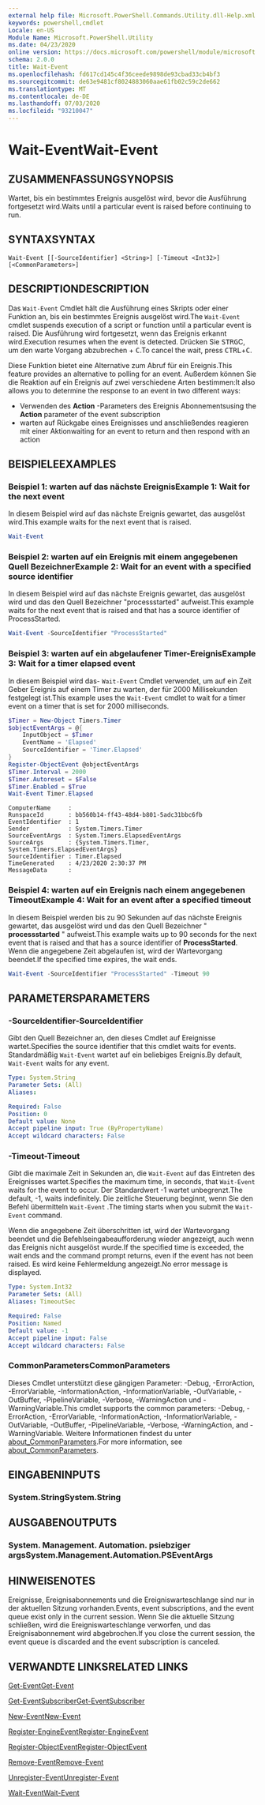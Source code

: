 ```yaml
---
external help file: Microsoft.PowerShell.Commands.Utility.dll-Help.xml
keywords: powershell,cmdlet
Locale: en-US
Module Name: Microsoft.PowerShell.Utility
ms.date: 04/23/2020
online version: https://docs.microsoft.com/powershell/module/microsoft.powershell.utility/wait-event?view=powershell-7&WT.mc_id=ps-gethelp
schema: 2.0.0
title: Wait-Event
ms.openlocfilehash: fd617cd145c4f36ceede9898de93cbad33cb4bf3
ms.sourcegitcommit: de63e9481cf8024883060aae61fb02c59c2de662
ms.translationtype: MT
ms.contentlocale: de-DE
ms.lasthandoff: 07/03/2020
ms.locfileid: "93210047"
---
```

# <span data-ttu-id="aa264-103">Wait-Event</span><span class="sxs-lookup"><span data-stu-id="aa264-103">Wait-Event</span></span>

## <span data-ttu-id="aa264-104">ZUSAMMENFASSUNG</span><span class="sxs-lookup"><span data-stu-id="aa264-104">SYNOPSIS</span></span>
<span data-ttu-id="aa264-105">Wartet, bis ein bestimmtes Ereignis ausgelöst wird, bevor die Ausführung fortgesetzt wird.</span><span class="sxs-lookup"><span data-stu-id="aa264-105">Waits until a particular event is raised before continuing to run.</span></span>

## <span data-ttu-id="aa264-106">SYNTAX</span><span class="sxs-lookup"><span data-stu-id="aa264-106">SYNTAX</span></span>

```
Wait-Event [[-SourceIdentifier] <String>] [-Timeout <Int32>] [<CommonParameters>]
```

## <span data-ttu-id="aa264-107">DESCRIPTION</span><span class="sxs-lookup"><span data-stu-id="aa264-107">DESCRIPTION</span></span>

<span data-ttu-id="aa264-108">Das `Wait-Event` Cmdlet hält die Ausführung eines Skripts oder einer Funktion an, bis ein bestimmtes Ereignis ausgelöst wird.</span><span class="sxs-lookup"><span data-stu-id="aa264-108">The `Wait-Event` cmdlet suspends execution of a script or function until a particular event is raised.</span></span> <span data-ttu-id="aa264-109">Die Ausführung wird fortgesetzt, wenn das Ereignis erkannt wird.</span><span class="sxs-lookup"><span data-stu-id="aa264-109">Execution resumes when the event is detected.</span></span> <span data-ttu-id="aa264-110">Drücken Sie <kbd>STRG</kbd>C, um den warte Vorgang abzubrechen + <kbd>C</kbd>.</span><span class="sxs-lookup"><span data-stu-id="aa264-110">To cancel the wait, press <kbd>CTRL</kbd>+<kbd>C</kbd>.</span></span>

<span data-ttu-id="aa264-111">Diese Funktion bietet eine Alternative zum Abruf für ein Ereignis.</span><span class="sxs-lookup"><span data-stu-id="aa264-111">This feature provides an alternative to polling for an event.</span></span> <span data-ttu-id="aa264-112">Außerdem können Sie die Reaktion auf ein Ereignis auf zwei verschiedene Arten bestimmen:</span><span class="sxs-lookup"><span data-stu-id="aa264-112">It also allows you to determine the response to an event in two different ways:</span></span>

- <span data-ttu-id="aa264-113">Verwenden des **Action** -Parameters des Ereignis Abonnements</span><span class="sxs-lookup"><span data-stu-id="aa264-113">using the **Action** parameter of the event subscription</span></span>
- <span data-ttu-id="aa264-114">warten auf Rückgabe eines Ereignisses und anschließendes reagieren mit einer Aktion</span><span class="sxs-lookup"><span data-stu-id="aa264-114">waiting for an event to return and then respond with an action</span></span>

## <span data-ttu-id="aa264-115">BEISPIELE</span><span class="sxs-lookup"><span data-stu-id="aa264-115">EXAMPLES</span></span>

### <span data-ttu-id="aa264-116">Beispiel 1: warten auf das nächste Ereignis</span><span class="sxs-lookup"><span data-stu-id="aa264-116">Example 1: Wait for the next event</span></span>

<span data-ttu-id="aa264-117">In diesem Beispiel wird auf das nächste Ereignis gewartet, das ausgelöst wird.</span><span class="sxs-lookup"><span data-stu-id="aa264-117">This example waits for the next event that is raised.</span></span>

```powershell
Wait-Event
```

### <span data-ttu-id="aa264-118">Beispiel 2: warten auf ein Ereignis mit einem angegebenen Quell Bezeichner</span><span class="sxs-lookup"><span data-stu-id="aa264-118">Example 2: Wait for an event with a specified source identifier</span></span>

<span data-ttu-id="aa264-119">In diesem Beispiel wird auf das nächste Ereignis gewartet, das ausgelöst wird und das den Quell Bezeichner "processstarted" aufweist.</span><span class="sxs-lookup"><span data-stu-id="aa264-119">This example waits for the next event that is raised and that has a source identifier of ProcessStarted.</span></span>

```powershell
Wait-Event -SourceIdentifier "ProcessStarted"
```

### <span data-ttu-id="aa264-120">Beispiel 3: warten auf ein abgelaufener Timer-Ereignis</span><span class="sxs-lookup"><span data-stu-id="aa264-120">Example 3: Wait for a timer elapsed event</span></span>

<span data-ttu-id="aa264-121">In diesem Beispiel wird das- `Wait-Event` Cmdlet verwendet, um auf ein Zeit Geber Ereignis auf einem Timer zu warten, der für 2000 Millisekunden festgelegt ist.</span><span class="sxs-lookup"><span data-stu-id="aa264-121">This example uses the `Wait-Event` cmdlet to wait for a timer event on a timer that is set for 2000 milliseconds.</span></span>

```powershell
$Timer = New-Object Timers.Timer
$objectEventArgs = @{
    InputObject = $Timer
    EventName = 'Elapsed'
    SourceIdentifier = 'Timer.Elapsed'
}
Register-ObjectEvent @objectEventArgs
$Timer.Interval = 2000
$Timer.Autoreset = $False
$Timer.Enabled = $True
Wait-Event Timer.Elapsed
```

```Output
ComputerName     :
RunspaceId       : bb560b14-ff43-48d4-b801-5adc31bbc6fb
EventIdentifier  : 1
Sender           : System.Timers.Timer
SourceEventArgs  : System.Timers.ElapsedEventArgs
SourceArgs       : {System.Timers.Timer, System.Timers.ElapsedEventArgs}
SourceIdentifier : Timer.Elapsed
TimeGenerated    : 4/23/2020 2:30:37 PM
MessageData      :
```

### <span data-ttu-id="aa264-122">Beispiel 4: warten auf ein Ereignis nach einem angegebenen Timeout</span><span class="sxs-lookup"><span data-stu-id="aa264-122">Example 4: Wait for an event after a specified timeout</span></span>

<span data-ttu-id="aa264-123">In diesem Beispiel werden bis zu 90 Sekunden auf das nächste Ereignis gewartet, das ausgelöst wird und das den Quell Bezeichner " **processstarted** " aufweist.</span><span class="sxs-lookup"><span data-stu-id="aa264-123">This example waits up to 90 seconds for the next event that is raised and that has a source identifier of **ProcessStarted**.</span></span> <span data-ttu-id="aa264-124">Wenn die angegebene Zeit abgelaufen ist, wird der Wartevorgang beendet.</span><span class="sxs-lookup"><span data-stu-id="aa264-124">If the specified time expires, the wait ends.</span></span>

```powershell
Wait-Event -SourceIdentifier "ProcessStarted" -Timeout 90
```

## <span data-ttu-id="aa264-125">PARAMETERS</span><span class="sxs-lookup"><span data-stu-id="aa264-125">PARAMETERS</span></span>

### <span data-ttu-id="aa264-126">-SourceIdentifier</span><span class="sxs-lookup"><span data-stu-id="aa264-126">-SourceIdentifier</span></span>

<span data-ttu-id="aa264-127">Gibt den Quell Bezeichner an, den dieses Cmdlet auf Ereignisse wartet.</span><span class="sxs-lookup"><span data-stu-id="aa264-127">Specifies the source identifier that this cmdlet waits for events.</span></span>
<span data-ttu-id="aa264-128">Standardmäßig `Wait-Event` wartet auf ein beliebiges Ereignis.</span><span class="sxs-lookup"><span data-stu-id="aa264-128">By default, `Wait-Event` waits for any event.</span></span>

```yaml
Type: System.String
Parameter Sets: (All)
Aliases:

Required: False
Position: 0
Default value: None
Accept pipeline input: True (ByPropertyName)
Accept wildcard characters: False
```

### <span data-ttu-id="aa264-129">-Timeout</span><span class="sxs-lookup"><span data-stu-id="aa264-129">-Timeout</span></span>

<span data-ttu-id="aa264-130">Gibt die maximale Zeit in Sekunden an, die `Wait-Event` auf das Eintreten des Ereignisses wartet.</span><span class="sxs-lookup"><span data-stu-id="aa264-130">Specifies the maximum time, in seconds, that `Wait-Event` waits for the event to occur.</span></span> <span data-ttu-id="aa264-131">Der Standardwert -1 wartet unbegrenzt.</span><span class="sxs-lookup"><span data-stu-id="aa264-131">The default, -1, waits indefinitely.</span></span> <span data-ttu-id="aa264-132">Die zeitliche Steuerung beginnt, wenn Sie den Befehl übermitteln `Wait-Event` .</span><span class="sxs-lookup"><span data-stu-id="aa264-132">The timing starts when you submit the `Wait-Event` command.</span></span>

<span data-ttu-id="aa264-133">Wenn die angegebene Zeit überschritten ist, wird der Wartevorgang beendet und die Befehlseingabeaufforderung wieder angezeigt, auch wenn das Ereignis nicht ausgelöst wurde.</span><span class="sxs-lookup"><span data-stu-id="aa264-133">If the specified time is exceeded, the wait ends and the command prompt returns, even if the event has not been raised.</span></span> <span data-ttu-id="aa264-134">Es wird keine Fehlermeldung angezeigt.</span><span class="sxs-lookup"><span data-stu-id="aa264-134">No error message is displayed.</span></span>

```yaml
Type: System.Int32
Parameter Sets: (All)
Aliases: TimeoutSec

Required: False
Position: Named
Default value: -1
Accept pipeline input: False
Accept wildcard characters: False
```

### <span data-ttu-id="aa264-135">CommonParameters</span><span class="sxs-lookup"><span data-stu-id="aa264-135">CommonParameters</span></span>

<span data-ttu-id="aa264-136">Dieses Cmdlet unterstützt diese gängigen Parameter: -Debug, -ErrorAction, -ErrorVariable, -InformationAction, -InformationVariable, -OutVariable, -OutBuffer, -PipelineVariable, -Verbose, -WarningAction und -WarningVariable.</span><span class="sxs-lookup"><span data-stu-id="aa264-136">This cmdlet supports the common parameters: -Debug, -ErrorAction, -ErrorVariable, -InformationAction, -InformationVariable, -OutVariable, -OutBuffer, -PipelineVariable, -Verbose, -WarningAction, and -WarningVariable.</span></span> <span data-ttu-id="aa264-137">Weitere Informationen findest du unter [about_CommonParameters](https://go.microsoft.com/fwlink/?LinkID=113216).</span><span class="sxs-lookup"><span data-stu-id="aa264-137">For more information, see [about_CommonParameters](https://go.microsoft.com/fwlink/?LinkID=113216).</span></span>

## <span data-ttu-id="aa264-138">EINGABEN</span><span class="sxs-lookup"><span data-stu-id="aa264-138">INPUTS</span></span>

### <span data-ttu-id="aa264-139">System.String</span><span class="sxs-lookup"><span data-stu-id="aa264-139">System.String</span></span>

## <span data-ttu-id="aa264-140">AUSGABEN</span><span class="sxs-lookup"><span data-stu-id="aa264-140">OUTPUTS</span></span>

### <span data-ttu-id="aa264-141">System. Management. Automation. psiebziger args</span><span class="sxs-lookup"><span data-stu-id="aa264-141">System.Management.Automation.PSEventArgs</span></span>

## <span data-ttu-id="aa264-142">HINWEISE</span><span class="sxs-lookup"><span data-stu-id="aa264-142">NOTES</span></span>

<span data-ttu-id="aa264-143">Ereignisse, Ereignisabonnements und die Ereigniswarteschlange sind nur in der aktuellen Sitzung vorhanden.</span><span class="sxs-lookup"><span data-stu-id="aa264-143">Events, event subscriptions, and the event queue exist only in the current session.</span></span> <span data-ttu-id="aa264-144">Wenn Sie die aktuelle Sitzung schließen, wird die Ereigniswarteschlange verworfen, und das Ereignisabonnement wird abgebrochen.</span><span class="sxs-lookup"><span data-stu-id="aa264-144">If you close the current session, the event queue is discarded and the event subscription is canceled.</span></span>

## <span data-ttu-id="aa264-145">VERWANDTE LINKS</span><span class="sxs-lookup"><span data-stu-id="aa264-145">RELATED LINKS</span></span>

[<span data-ttu-id="aa264-146">Get-Event</span><span class="sxs-lookup"><span data-stu-id="aa264-146">Get-Event</span></span>](Get-Event.md)

[<span data-ttu-id="aa264-147">Get-EventSubscriber</span><span class="sxs-lookup"><span data-stu-id="aa264-147">Get-EventSubscriber</span></span>](Get-EventSubscriber.md)

[<span data-ttu-id="aa264-148">New-Event</span><span class="sxs-lookup"><span data-stu-id="aa264-148">New-Event</span></span>](New-Event.md)

[<span data-ttu-id="aa264-149">Register-EngineEvent</span><span class="sxs-lookup"><span data-stu-id="aa264-149">Register-EngineEvent</span></span>](Register-EngineEvent.md)

[<span data-ttu-id="aa264-150">Register-ObjectEvent</span><span class="sxs-lookup"><span data-stu-id="aa264-150">Register-ObjectEvent</span></span>](Register-ObjectEvent.md)

[<span data-ttu-id="aa264-151">Remove-Event</span><span class="sxs-lookup"><span data-stu-id="aa264-151">Remove-Event</span></span>](Remove-Event.md)

[<span data-ttu-id="aa264-152">Unregister-Event</span><span class="sxs-lookup"><span data-stu-id="aa264-152">Unregister-Event</span></span>](Unregister-Event.md)

[<span data-ttu-id="aa264-153">Wait-Event</span><span class="sxs-lookup"><span data-stu-id="aa264-153">Wait-Event</span></span>](Wait-Event.md)
